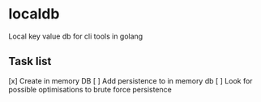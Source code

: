 # localdb
Local key value db for cli tools in golang

## Task list
[x] Create in memory DB
[ ] Add persistence to in memory db
[ ] Look for possible optimisations to brute force persistence

